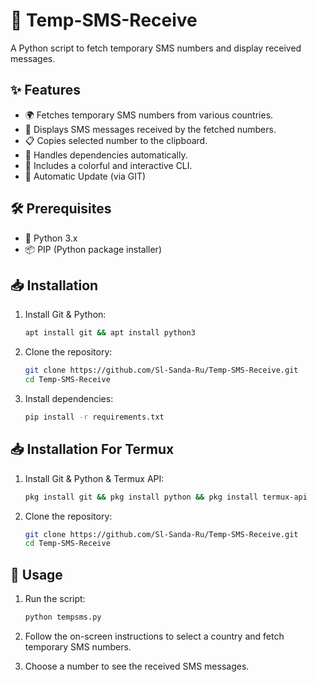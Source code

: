 # 📱 Temp-SMS-Receive

A Python script to fetch temporary SMS numbers and display received messages.

## ✨ Features

- 🌍 Fetches temporary SMS numbers from various countries.
- 📩 Displays SMS messages received by the fetched numbers.
- 📋 Copies selected number to the clipboard.
- 🔄 Handles dependencies automatically.
- 🎨 Includes a colorful and interactive CLI.
- 🔄 Automatic Update (via GIT)

## 🛠️ Prerequisites

- 🐍 Python 3.x
- 📦 PIP (Python package installer)

## 📥 Installation

1. Install Git & Python:
    ```bash
    apt install git && apt install python3
    ```
   
2. Clone the repository:

    ```bash
    git clone https://github.com/Sl-Sanda-Ru/Temp-SMS-Receive.git
    cd Temp-SMS-Receive
    ```

3. Install dependencies:

    ```bash
    pip install -r requirements.txt
    ```

## 📥 Installation For Termux

1. Install Git & Python & Termux API:
   ```bash
   pkg install git && pkg install python && pkg install termux-api
   ```
2. Clone the repository:

    ```bash
    git clone https://github.com/Sl-Sanda-Ru/Temp-SMS-Receive.git
    cd Temp-SMS-Receive
    ```

## 🚀 Usage

1. Run the script:

    ```bash
    python tempsms.py
    ```

2. Follow the on-screen instructions to select a country and fetch temporary SMS numbers.

3. Choose a number to see the received SMS messages.
